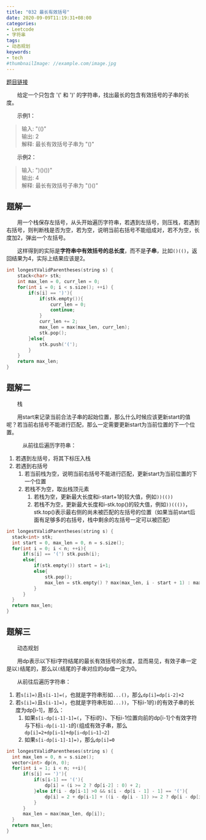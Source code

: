 ```yaml
---
title: "032 最长有效括号"
date: 2020-09-09T11:19:31+08:00
categories:
- Leetcode
- 字符串
tags:
- 动态规划
keywords:
- tech
#thumbnailImage: //example.com/image.jpg
---
```

[题目链接](https://leetcode-cn.com/problems/longest-valid-parentheses/)
<!--more-->
　　给定一个只包含 '(' 和 ')' 的字符串，找出最长的包含有效括号的子串的长度。

　　示例1：
> 输入: "(()"  
输出: 2  
解释: 最长有效括号子串为 "()"

　　示例2：
> 输入: ")()())"  
输出: 4  
解释: 最长有效括号子串为 "()()"

## 题解一
　　用一个栈保存左括号，从头开始遍历字符串，若遇到左括号，则压栈，若遇到右括号，则判断栈是否为空，若为空，说明当前右括号不能组成对，若不为空，长度加2，弹出一个左括号。

　　这样得到的实际是**字符串中有效括号的总长度**，而不是**子串**，比如`()(()`，返回结果为4，实际上结果应该是2。

```cpp
int longestValidParentheses(string s) {
    stack<char> stk;
    int max_len = 0, curr_len = 0;
    for(int i = 0; i < s.size(); ++i) {
        if(s[i] == ')'){
            if(stk.empty()){
                curr_len = 0;
                continue;
            }
            curr_len += 2;
            max_len = max(max_len, curr_len);
            stk.pop();
        }else{
            stk.push('(');
        }
    }
    return max_len;
}
```

## 题解二
　　栈

　　用start来记录当前合法子串的起始位置，那么什么时候应该更新start的值呢？若当前右括号不能进行匹配，那么一定需要更新start为当前位置的下一个位置。

　　　从前往后遍历字符串：
1. 若遇到左括号，将其下标压入栈
2. 若遇到右括号
   1. 若当前栈为空，说明当前右括号不能进行匹配，更新start为当前位置的下一个位置
   2. 若栈不为空，取出栈顶元素
      1. 若栈为空，更新最大长度和i-start+1的较大值，例如`))(())`
      2. 若栈不为空，更新最大长度和i-stk.top()的较大值，例如`))((())`，stk.top()表示最右侧的尚未被匹配的左括号的位置（如果当前start后面有足够多的右括号，栈中剩余的左括号一定可以被匹配）

```cpp
int longestValidParentheses(string s) {
  stack<int> stk;
  int start = 0, max_len = 0, n = s.size();
  for(int i = 0; i < n; ++i){
      if(s[i] == '(') stk.push(i);
      else{
          if(stk.empty()) start = i+1;
          else{
              stk.pop();
              max_len = stk.empty() ? max(max_len, i - start + 1) : max(max_len, i - stk.top());
          }
      }
  }
  return max_len;
}
```

## 题解三
　　动态规划

　　用dp表示以下标i字符结尾的最长有效括号的长度，显而易见，有效子串一定是以`)`结尾的，那么以`(`结尾的子串对应的dp值一定为0。

　　从前往后遍历字符串：
1. 若`s[i]=)`且`s[i-1]=(`，也就是字符串形如`...()`，那么`dp[i]=dp[i-2]+2`
2. 若`s[i]=)`且`s[i-1]=)`，也就是字符串形如`...))`，下标i-1的`)`的有效子串的长度为dp[i-1]，那么：
   1. 如果`s[i-dp[i-1]-1]=(`，下标i的`)`、下标i-1位置向前的dp[i-1]个有效字符与下标`i-dp[i-1]-1`的`(`组成有效子串，那么`dp[i]=2+dp[i−1]+dp[i−dp[i−1]−2]`
   2. 如果`s[i-dp[i-1]-1]=)`，那么`dp[i]=0`

```cpp
int longestValidParentheses(string s) {
  int max_len = 0, n = s.size();
  vector<int> dp(n, 0);
  for(int i = 1; i < n; ++i){
      if(s[i] == ')'){
          if(s[i-1] == '('){
              dp[i] = (i >= 2 ? dp[i-2] : 0) + 2;
          }else if(i - dp[i-1] >0 && s[i - dp[i - 1] - 1] == '('){
              dp[i] = 2 + dp[i-1] + ((i - dp[i - 1]) >= 2 ? dp[i - dp[i - 1] - 2] : 0);
          }
      }
      max_len = max(max_len, dp[i]);
  }
  return max_len;
}
```
